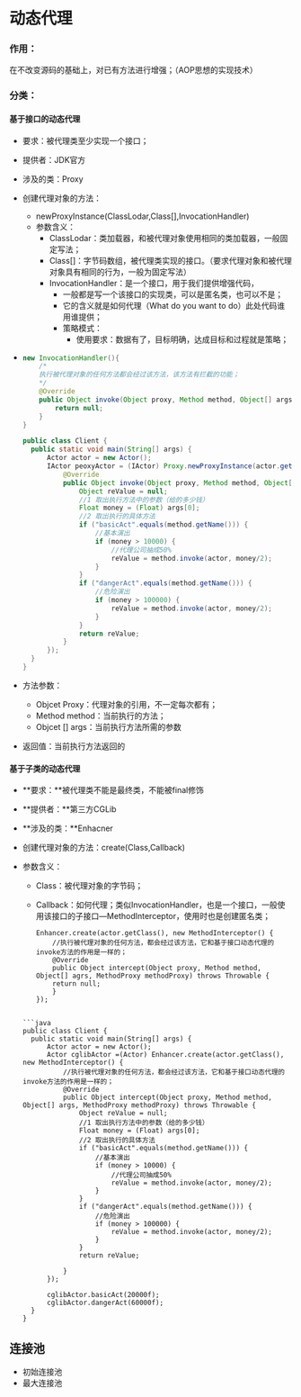 

# 动态代理

### 作用：

在不改变源码的基础上，对已有方法进行增强；（AOP思想的实现技术）



### 分类：

#### 基于接口的动态代理

- 要求：被代理类至少实现一个接口；

- 提供者：JDK官方

- 涉及的类：Proxy

- 创建代理对象的方法：

  - newProxyInstance(ClassLodar,Class[],InvocationHandler)
  - 参数含义：
    - ClassLodar：类加载器，和被代理对象使用相同的类加载器，一般固定写法；
    - Class[]：字节码数组，被代理类实现的接口。（要求代理对象和被代理对象具有相同的行为，一般为固定写法）
    - InvocationHandler：是一个接口，用于我们提供增强代码，
      - 一般都是写一个该接口的实现类，可以是匿名类，也可以不是；
      - 它的含义就是如何代理（What do you want to do）此处代码谁用谁提供；
      - 策略模式：
        - 使用要求：数据有了，目标明确，达成目标和过程就是策略；

- ```java
  new InvocationHandler(){
      /*
      执行被代理对象的任何方法都会经过该方法，该方法有拦截的功能；
      */
      @Override
      public Object invoke(Object proxy, Method method, Object[] args) throws Throwable 	{
          return null;
      }
  }
  ```

  ```java
  public class Client {
  	public static void main(String[] args) {
  		Actor actor = new Actor();
  		IActor peoxyActor = (IActor) Proxy.newProxyInstance(actor.getClass().getClassLoader(), actor.getClass().getInterfaces(), new InvocationHandler() {
  			@Override
  			public Object invoke(Object proxy, Method method, Object[] args) throws Throwable {
  				Object reValue = null;
  				//1 取出执行方法中的参数（给的多少钱）
  				Float money = (Float) args[0];
  				//2 取出执行的具体方法
  				if ("basicAct".equals(method.getName())) {
  					//基本演出
  					if (money > 10000) {
  						//代理公司抽成50%
  						reValue = method.invoke(actor, money/2);
  					}
  				}
  				if ("dangerAct".equals(method.getName())) {
  					//危险演出
  					if (money > 100000) {
  						reValue = method.invoke(actor, money/2);
  					}
  				}
  				return reValue;
  			}
  		});
  	}
  }
  ```

- 方法参数：
  - Objcet Proxy：代理对象的引用，不一定每次都有；
  - Method method：当前执行的方法；
  - Objcet [] args：当前执行方法所需的参数
- 返回值：当前执行方法返回的



#### 基于子类的动态代理

- **要求：**被代理类不能是最终类，不能被final修饰

- **提供者：**第三方CGLib

- **涉及的类：**Enhacner

- 创建代理对象的方法：create(Class,Callback)

- 参数含义：

  - Class：被代理对象的字节码；

  - Callback：如何代理；类似InvocationHandler，也是一个接口，一般使用该接口的子接口—MethodInterceptor，使用时也是创建匿名类；

	```
    Enhancer.create(actor.getClass(), new MethodInterceptor() {
    	//执行被代理对象的任何方法，都会经过该方法，它和基于接口动态代理的invoke方法的作用是一样的；
        @Override
        public Object intercept(Object proxy, Method method, Object[] agrs, MethodProxy methodProxy) throws Throwable {
        return null;
        }
    });
  ```

  ```java
  public class Client {
  	public static void main(String[] args) {
  		Actor actor = new Actor();
  		Actor cglibActor =(Actor) Enhancer.create(actor.getClass(), new MethodInterceptor() {
  			//执行被代理对象的任何方法，都会经过该方法，它和基于接口动态代理的invoke方法的作用是一样的；
  			@Override
  			public Object intercept(Object proxy, Method method, Object[] args, MethodProxy methodProxy) throws Throwable {
  				Object reValue = null;
  				//1 取出执行方法中的参数（给的多少钱）
  				Float money = (Float) args[0];
  				//2 取出执行的具体方法
  				if ("basicAct".equals(method.getName())) {
  					//基本演出
  					if (money > 10000) {
  						//代理公司抽成50%
  						reValue = method.invoke(actor, money/2);
  					}
  				}
  				if ("dangerAct".equals(method.getName())) {
  					//危险演出
  					if (money > 100000) {
  						reValue = method.invoke(actor, money/2);
  					}
  				}
  				return reValue;
  
  			}
  		});
  
  		cglibActor.basicAct(20000f);
  		cglibActor.dangerAct(60000f);
  	}
  }
  ```

  

## 连接池

- 初始连接池
- 最大连接池







